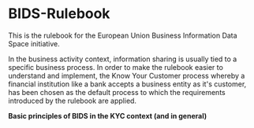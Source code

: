 # BIDS-Rulebook

This is the rulebook for the European Union Business Information Data Space initiative.

In the business activity context, information sharing is usually tied to a specific business process. In order to make the rulebook easier to understand and implement, the Know Your Customer process whereby a financial institution like a bank accepts a business entity as it's customer, has been chosen as the default process to which the requirements introduced by the rulebook are applied.

<b>Basic principles of BIDS in the KYC context (and in general)</b>
